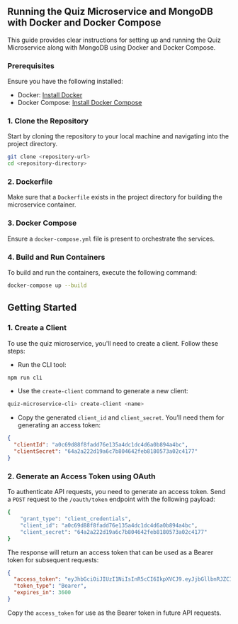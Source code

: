 ## Running the Quiz Microservice and MongoDB with Docker and Docker Compose

This guide provides clear instructions for setting up and running the Quiz Microservice along with MongoDB using Docker and Docker Compose.

### Prerequisites

Ensure you have the following installed:

- Docker: [Install Docker](https://docs.docker.com/get-docker/)
- Docker Compose: [Install Docker Compose](https://docs.docker.com/compose/install/)

### 1. Clone the Repository

Start by cloning the repository to your local machine and navigating into the project directory.

```bash
git clone <repository-url>
cd <repository-directory>
```

### 2. Dockerfile

Make sure that a `Dockerfile` exists in the project directory for building the microservice container.

### 3. Docker Compose

Ensure a `docker-compose.yml` file is present to orchestrate the services.

### 4. Build and Run Containers

To build and run the containers, execute the following command:

```bash
docker-compose up --build
```

## Getting Started

### 1. Create a Client

To use the quiz microservice, you'll need to create a client. Follow these steps:

- Run the CLI tool:

```bash
npm run cli
```

- Use the `create-client` command to generate a new client:

```bash
quiz-microservice-cli> create-client <name>
```

- Copy the generated `client_id` and `client_secret`. You’ll need them for generating an access token:

```json
{
  "clientId": "a0c69d88f8fadd76e135a4dc1dc4d6a0b894a4bc",
  "clientSecret": "64a2a222d19a6c7b804642feb8180573a02c4177"
}
```

### 2. Generate an Access Token using OAuth

To authenticate API requests, you need to generate an access token. Send a `POST` request to the `/oauth/token` endpoint with the following payload:

```bash
{
    "grant_type": "client_credentials",
    "client_id": "a0c69d88f8fadd76e135a4dc1dc4d6a0b894a4bc",
    "client_secret": "64a2a222d19a6c7b804642feb8180573a02c4177"
}
```

The response will return an access token that can be used as a Bearer token for subsequent requests:

```json
{
  "access_token": "eyJhbGciOiJIUzI1NiIsInR5cCI6IkpXVCJ9.eyJjbGllbnRJZCI6ImEwYzY5ZDg4ZjhmYWRkNzZlMTM1YTRkYzFkYzRkNmEwYjg5NGE0YmMiLCJpYXQiOjE3MjY3MjQ5NzcsImV4cCI6MTcyNjcyNDk4MH0.0q8U0Egt1QSYEsyiKgyntbzNl7tEXdRuLIohF5IkaYE",
  "token_type": "Bearer",
  "expires_in": 3600
}
```

Copy the `access_token` for use as the Bearer token in future API requests.

